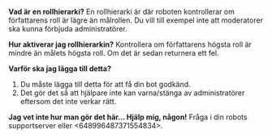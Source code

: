 **Vad är en rollhierarki?** En rollhierarki är där roboten kontrollerar om författarens roll är lägre än målrollen. Du vill till exempel inte att moderatorer ska kunna förbjuda administratörer.

**Hur aktiverar jag rollhierarkin?** Kontrollera om författarens högsta roll är mindre än målets högsta roll. Om det är sedan returnera ett fel.

**Varför ska jag lägga till detta?**
1. Du måste lägga till detta för att få din bot godkänd.
2. Det gör det så att hjälpare inte kan varna/stänga av administratörer eftersom det inte verkar rätt.

**Jag vet inte hur man gör det här... Hjälp mig, någon!** Fråga i din robots supportserver eller <648996487371554834>.